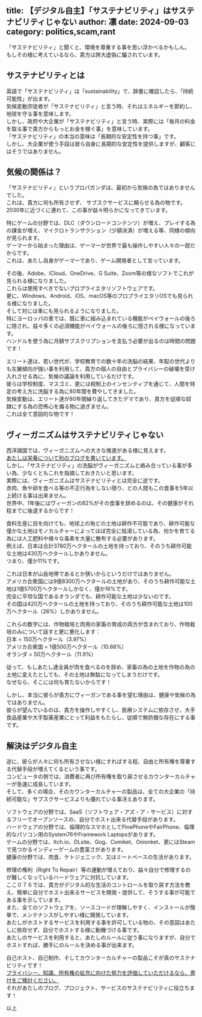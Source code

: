 title: 【デジタル自主】「サステナビリティ」はサステナビリティじゃない
author: 凛
date: 2024-09-03
category: politics,scam,rant
----
「サステナビリティ」と聞くと、環境を尊重する事を思い浮かべるかもしん。\
もしその様に考えているなら、貴方は誇大虚偽に騙されています。

## サステナビリティとは
英語で「サステナビリティ」は「sustainability」で、辞書に確認したら、「持続可能性」が出ます。\
気候変動宗徒者が「サステナビリティ」と言う時、それはエネルギーを節約し、地球を守る事を意味します。\
しかし、政府や大企業が「サステナビリティ」と言う時、実際には「毎月の料金を取る事で貴方からもっとお金を稼ぐ事」を意味しています。\
「サステナビリティ」の本当の意味は「長期的な安定性を持つ事」です。\
しかし、大企業が使う手段は彼ら自身に長期的な安定性を提供しますが、顧客にはそうではありません。

## 気候の関係は？
「サステナビリティ」というプロパガンダは、最初から気候の為ではありませんでした。\
これは、貴方に何も所有させず、 サブスクサービスに頼らせる為の物です。\
2030年に近づくに連れて、この事が益々明らかになってきています。

特にゲームの分野では、DLC（ダウンロードコンテンツ）が増え、プレイする為の課金が増え、マイクロトランザクション（少額決済）が増える等、同様の傾向が見られます。\
ゲーマーから始まった理由は、ゲーマーが世界で最も操作しやすい人々の一部だからです。\
これは、あたし自身がゲーマーであり、ゲーム開発者として言っています。

その後、Adobe、iCloud、OneDrive、G Suite、Zoom等の様なソフトでこれが見られる様になりました。\
これらは使用すべきでないプロプライエタリソフトウェアです。\
更に、Windows、Android、iOS、macOS等のプロプライエタリOSでも見られる様になりました。\
そして対には車にも見られるようになりました。\
特にヨーロッパの車では、既に車に組み込まれている機能がペイウォールの後ろに隠され、益々多くの必須機能がペイウォールの後ろに隠される様になっています。\
ハンドルを使う為に月額サブスクリプションを支払う必要が出るのは時間の問題です！

エリート達は、若い世代が、学校教育での数十年の洗脳の結果、年配の世代よりも左翼傾向が強い事を利用して、貴方の個人の自由とプライバシーの破壊を受け入れさせる為に、気候の議論を利用しているだけです。\
彼らは学校制度、マスゴミ、更には税制上のインセンティブを通じて、人間を特定の考え方に洗脳する為に80年間を費やしてきました。\
気候変動は、エリート達が80年間繰り返してきたデマであり、貴方を従順な奴隷にする為の恐怖心を煽る物に過ぎません。\
これは全て意図的な物です！

## ヴィーガニズムはサステナビリティじゃない
西洋諸国では、ヴィーガニズムへの大きな推進がある様に見えます。 \
[あたしは栄養について別のブログを書いています。](https://meatbsd.org/)\
しかし、「サステナビリティ」の洗脳がヴィーガニズムと絡み合っている事が多い為、少なくともこれを指摘しておきたいと思います。\
実際には、ヴィーガニズムはサステナビリティとは完全に逆です。\
赤肉、魚や卵を食べる等の不正行為をしない限り、どの人間もこの食事を5年以上続ける事は出来ません。\
世界中、1年後にはヴィーガンの82%がその食事を辞めるのは、その健康がそれ程までに後退するからです！

食料生産に目を向けても、地球上の殆どの土地は耕作不可能であり、耕作可能な僅かな土地はモノカルチャーによってほぼ完全に枯渇している為、何かを育てる為には人工肥料や様々な毒素を大量に散布する必要があります。\
例えば、日本は合計3780万ヘクタールの土地を持っており、そのうち耕作可能な土地は430万ヘクタールしかありません。\
つまり、僅か11%です。

これは日本が山岳地帯であるとか狭いからというだけではありません。\
アメリカ合衆国には9億8300万ヘクタールの土地があり、そのうち耕作可能な土地は1億5700万ヘクタールしかなく、僅か16%です。\
完全に平坦な国であるオランダでも、耕作可能な土地は少ないのです。\
その国は420万ヘクタールの土地を持っており、そのうち耕作可能な土地は100万ヘクタール（26%）しかありません。

これらの数字には、作物栽培と肉用の家畜の育成の両方が含まれており、作物栽培のみについて話すと更に悪化します：\
日本 = 150万ヘクタール（3.97%）\
アメリカ合衆国 = 1億500万ヘクタール（10.68%）\
オランダ = 50万ヘクタール（11.9%）

従って、もしあたし達全員が肉を食べるのを辞め、家畜の為の土地を作物の為の土地に変えたとしても、その土地は無駄になってしまうだけです。\
なぜなら、そこには何も育たないからです！

しかし、本当に彼らが貴方にヴィーガンである事を望む理由は、健康や気候の為ではありません。\
彼らが望んでいるのは、貴方を操作しやすくし、医療システムに依存させ、大手食品産業や大手製薬産業にとって利益をもたらし、従順で無防備な存在にする事です。

## 解決はデジタル自主
逆に、彼らが人々に何も所有させない様にすればする程、自由と所有権を尊重する代替手段が増えてくるという事です。\
コンピュータの側では、消費者に再び所有権を取り戻させるカウンターカルチャーが急速に成長しています。\
そして、多くの場合、そのカウンターカルチャーの製品は、全ての大企業の「持続可能な」サブスクサービスよりも優れている事冴えあります。

ソフトウェアの分野では、SaaS（ソフトウェア・アズ・ア・サービス）に対するフリーでオープンソースの、自分でホスト出来る代替手段があります。\
ハードウェアの分野では、倫理的なスマホとしてPinePhoneやFairPhone、倫理的なパソコン用のSystem76やFramework Laptopsがあります。\
ゲームの分野では、Itch.io、DLsite、Gog、Comiket、Onionket、更にはSteamで見つかるインディーゲームの豊富さがあります。\
健康の分野では、肉食、ケトジェニック、又はミートベースの生活があります。

修理の権利（Right To Repair）等の運動が増えており、益々自分で修理するのが難しくなっているハードウェアに対抗しています。\
ここ０７６では、貴方がデジタル的な生活のコントロールを取り戻す方法を教え、簡単に自分でホスト出来るサービスを開発・提供して、そうする事が可能である事を示しています。\
また、全てのソフトウェアを、ソースコードが理解しやすく、インストールが簡単で、メンテナンスがしやすい様に開発しています。\
あたしがホストするサービスを利用する事を許可している物の、その意図はあたしに依存せず、自分でホストする様に動機づける事です。\
あたしのサービスを利用すると、あたしのルールに従う事になりますが、自分でホストすれば、勝手にのルールを決める事が出来ます。

自己ホスト、自己制作、そしてカウンターカルチャーの製品こそが真のサステナビリティです！\
[プライバシー、知識、所有権の拡充に向けた努力を評価していただけるなら、寄付をご検討ください。](/monero.xhtml)\
それがあたしのブログ、プロジェクト、サービスのサステナビリティに役立ちます！

以上
